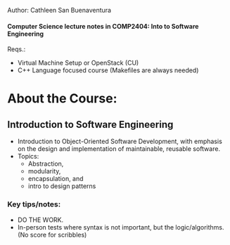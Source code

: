 Author: Cathleen San Buenaventura
#### Computer Science lecture notes in COMP2404: Into to Software Engineering
Reqs.:
- Virtual Machine Setup or OpenStack (CU)
- C++ Language focused course (Makefiles are always needed)

# About the Course:
## Introduction to Software Engineering
- Introduction to Object-Oriented Software Development, with emphasis on the design and implementation of maintainable, reusable software. 
- Topics:
  - Abstraction,
  - modularity,
  - encapsulation, and
  - intro to design patterns
 
### Key tips/notes:
- DO THE WORK.
- In-person tests where syntax is not important, but the logic/algorithms. (No score for scribbles)
